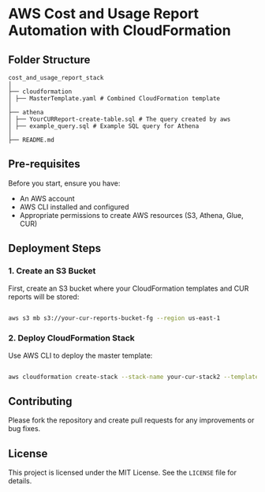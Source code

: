 # AWS Cost and Usage Report Automation with CloudFormation

## Folder Structure

```
cost_and_usage_report_stack
│
├── cloudformation
│ ├── MasterTemplate.yaml # Combined CloudFormation template
│
├── athena
│ ├── YourCURReport-create-table.sql # The query created by aws
│ ├── example_query.sql # Example SQL query for Athena
│
├── README.md
```

## Pre-requisites

Before you start, ensure you have:

- An AWS account
- AWS CLI installed and configured
- Appropriate permissions to create AWS resources (S3, Athena, Glue, CUR)

## Deployment Steps

### 1. Create an S3 Bucket

First, create an S3 bucket where your CloudFormation templates and CUR reports will be stored:

```bash

aws s3 mb s3://your-cur-reports-bucket-fg --region us-east-1

```

### 2. Deploy CloudFormation Stack

Use AWS CLI to deploy the master template:

```bash

aws cloudformation create-stack --stack-name your-cur-stack2 --template-body file://cloudformation/MasterTemplate.yaml --capabilities CAPABILITY_NAMED_IAM

```

## Contributing

Please fork the repository and create pull requests for any improvements or bug fixes.

## License

This project is licensed under the MIT License. See the `LICENSE` file for details.
